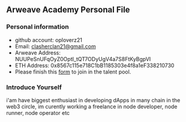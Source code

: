 ## Arweave Academy Personal File

### Personal information

- github account: oploverz21
- Email: clasherclan21@gmail.com
- Arweave Address: NUUPeSnUFqOyZ0OptI_tQT7ODyUgV4a7S8FtKyBgpVI
- ETH Address: 0x8567c115e718C1bB1185303e4f8a1eF338210730
- Please finish this [form](https://docs.google.com/forms/d/e/1FAIpQLSfWA5fIIcBgmRppm3jNz5vmf9Mai_QMVil-2pO4r7YKn_Zhtw/viewform?usp=sf_link) to join in the talent pool.

### Introduce Yourself
 i'am have biggest enthusiast in developing dApps in many chain in the web3 circle, im curently working a freelance in node developer, node runner, node operator etc
